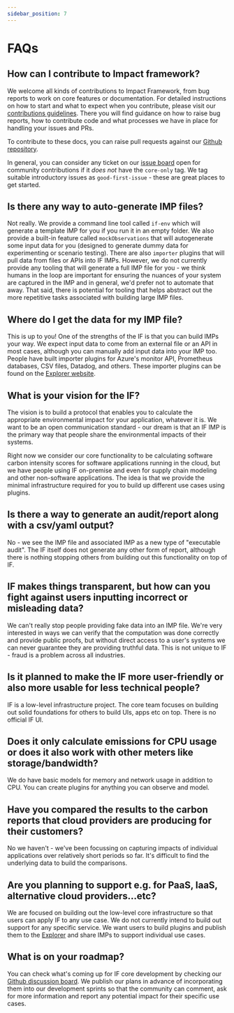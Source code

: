 ```yaml
---
sidebar_position: 7
---
```

# FAQs

## How can I contribute to Impact framework?

We welcome all kinds of contributions to Impact Framework, from bug reports to work on core features or documentation. For detailed instructions on how to start and what to expect when you contribute, please visit our [contributions guidelines](https://github.com/Green-Software-Foundation/if/blob/main/CONTRIBUTING.md). There you will find guidance on how to raise bug reports, how to contribute code and what processes we have in place for handling your issues and PRs.

To contribute to these docs, you can raise pull requests against our [Github repository](https://github.com/Green-Software-Foundation/if-docs).

In general, you can consider any ticket on our [issue board](https://github.com/Green-Software-Foundation/if/issues) open for community contributions if it *does not* have the `core-only` tag. We tag suitable introductory issues as `good-first-issue` - these are great places to get started.

## Is there any way to auto-generate IMP files? 

Not really. We provide a command line tool called `if-env` which will generate a template IMP for you if you run it in an empty folder. We also provide a built-in feature called `mockObservations` that will autogenerate some input data for you (designed to generate dummy data for experimenting or scenario testing). There are also `importer` plugins that will pull data from files or APIs into IF IMPs. However, we do not currently provide any tooling that will generate a full IMP file for you - we think humans in the loop are important for ensuring the nuances of your system are captured in the IMP and in general, we'd prefer not to automate that away. That said, there is potential for tooling that helps abstract out the more repetitive tasks associated with building large IMP files.

## Where do I get the data for my IMP file?

This is up to you! One of the strengths of the IF is that you can build IMPs your way. We expect input data to come from an external file or an API in most cases, although you can manually add input data into your IMP too. People have built importer plugins for Azure's monitor API, Prometheus databases, CSV files, Datadog, and others. These importer plugins can be found on the [Explorer website](https://explorer.if.greensoftware.foundation).

## What is your vision for the IF?

The vision is to build a protocol that enables you to calculate the appropriate environmental impact for your application, whatever it is. We want to be an open communication standard - our dream is that an IF IMP is the primary way that people share the environmental impacts of their systems.

Right now we consider our core functionality to be calculating software carbon intensity scores for software applications running in the cloud, but we have people using IF on-premise and even for supply chain modeling and other non-software applications. The idea is that we provide the minimal infrastructure required for you to build up different use cases using plugins.

## Is there a way to generate an audit/report along with a csv/yaml output?

No - we see the IMP file and associated IMP as a new type of "executable audit". The IF itself does not generate any other form of report, although there is nothing stopping others from building out this functionality on top of IF.

## IF makes things transparent, but how can you fight against users inputting incorrect or misleading data?

We can't really stop people providing fake data into an IMP file. We're very interested in ways we can verify that the computation was done correctly and provide public proofs, but without direct access to a user's systems we can never guarantee they are providing truthful data. This is not unique to IF - fraud is a problem across all industries.

## Is it planned to make the IF more user-friendly or also more usable for less technical people?

IF is a low-level infrastructure project. The core team focuses on building out solid foundations for others to build UIs, apps etc on top. There is no official IF UI.

## Does it only calculate emissions for CPU usage or does it also work with other meters like storage/bandwidth?

We do have basic models for memory and network usage in addition to CPU. You can create plugins for anything you can observe and model.

## Have you compared the results to the carbon reports that cloud providers are producing for their customers?

No we haven't - we've been focussing on capturing impacts of individual applications over relatively short periods so far. It's difficult to find the underlying data to build the comparisons.

## Are you planning to support e.g. for PaaS, IaaS, alternative cloud providers...etc?

We are focused on building out the low-level core infrastructure so that users can apply IF to any use case. We do not currently intend to build out support for any specific service. We want users to build plugins and publish them to the [Explorer](https://explorer.if.greensoftware.foundation) and share IMPs to support individual use cases.


## What is on your roadmap?

You can check what's coming up for IF core development by checking our [Github discussion board](https://github.com/Green-Software-Foundation/if/discussions). We publish our plans in advance of incorporating them into our development sprints so that the community can comment, ask for more information and report any potential impact for their specific use cases.
